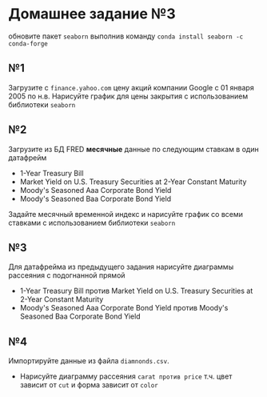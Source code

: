 # Домашнее задание №3

обновите пакет `seaborn` выполнив команду `conda install seaborn -c conda-forge`

## №1

Загрузите с `finance.yahoo.com` цену акций компании Google с 01 января 2005 по н.в.
Нарисуйте график для цены закрытия с использованием библиотеки `seaborn`

## №2

Загрузите из БД FRED **месячные** данные по следующим ставкам в один датафрейм
- 1-Year Treasury Bill
- Market Yield on U.S. Treasury Securities at 2-Year Constant Maturity
- Moody's Seasoned Aaa Corporate Bond Yield
- Moody's Seasoned Baa Corporate Bond Yield

Задайте месячный временной индекс и нарисуйте график со всеми ставками с использованием библиотеки `seaborn`

## №3

Для датафрейма из предыдущего задания нарисуйте диаграммы рассеяния с подогнанной прямой
-  1-Year Treasury Bill против Market Yield on U.S. Treasury Securities at 2-Year Constant Maturity
- Moody's Seasoned Aaa Corporate Bond Yield против Moody's Seasoned Baa Corporate Bond Yield

## №4

Импортируйте данные из файла `diamnonds.csv`.
- Нарисуйте диаграмму рассеяния `carat против price` т.ч. цвет зависит от `cut` и форма зависит от `color`


